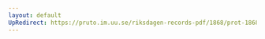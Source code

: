 ```yaml
---
layout: default
UpRedirect: https://pruto.im.uu.se/riksdagen-records-pdf/1868/prot-1868--ak--423/prot-1868--ak--423_020.pdf
---
```

